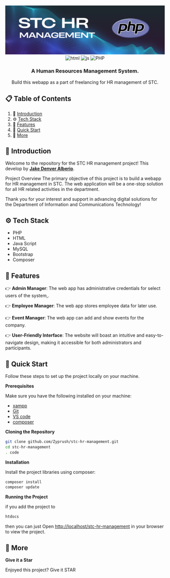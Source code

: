 <div align="center">
  <br />
    <a href="#" target="_blank">
      <img src="/assets/img/banner.png" alt="Project Banner">
    </a>
  <br />

  <div>
    <img src="https://img.shields.io/badge/-HTML-black?style=for-the-badge&logoColor=white&logo=html5&color=e34c26" alt="html" />
    <img src="https://img.shields.io/badge/-Java%20Script-black?style=for-the-badge&logoColor=black&logo=JAVASCRIPT&color=f0db4f" alt="js" />
    <img src="https://img.shields.io/badge/-PHP-black?style=for-the-badge&logoColor=white&logo=php&color=777BB3" alt="PHP" />
  </div>

  <h3 align="center">A Human Resources Management System.</h3>

   <div align="center">
     Build this webapp as a part of freelancing for HR management of STC.
    </div>
</div>

## 📋 <a name="table">Table of Contents</a>

1. 🤖 [Introduction](#introduction)
2. ⚙️ [Tech Stack](#tech-stack)
3. 🔋 [Features](#features)
4. 🤸 [Quick Start](#quick-start)
5. 🚀 [More](#more)

## <a name="introduction">🤖 Introduction</a>

Welcome to the repository for the STC HR management project! This develop by <a href="https://jakedenver.com" target="_blank"><b>Jake Denver Alberio</b></a>. 

Project Overview
The primary objective of this project is to build a webapp for HR management in STC. The web application will be a one-stop solution for all HR related activities in the department. 

Thank you for your interest and support in advancing digital solutions for the Department of Information and Communications Technology!

## <a name="tech-stack">⚙️ Tech Stack</a>

- PHP
- HTML
- Java Script
- MySQL
- Bootstrap
- Composer

## <a name="features">🔋 Features</a>

👉 **Admin Manager**: The web app has administrative credentials for select users of the system,.

👉 **Employee Manager**: The web app stores employee data for later use.

👉 **Event Manager**: The web app can add and show events for the company.

👉 **User-Friendly Interface**: The website will boast an intuitive and easy-to-navigate design, making it accessible for both administrators and participants.

## <a name="quick-start">🤸 Quick Start</a>

Follow these steps to set up the project locally on your machine.

**Prerequisites**

Make sure you have the following installed on your machine:

- [xampp](https://www.apachefriends.org/)
- [Git](https://git-scm.com/)
- [VS code](https://code.visualstudio.com/download)
- [composer](https://getcomposer.org/)

**Cloning the Repository**

```bash
git clone github.com/Zyprush/stc-hr-management.git
cd stc-hr-management
. code
```

**Installation**

Install the project libraries using composer:

```bash
composer install
composer update
```

**Running the Project**

if you add the project to 
```bash
htdocs
```
then you can just Open [http://localhost/stc-hr-management](http://localhost/stc-hr-management) 
in your browser to view the project.

## <a name="more">🚀 More</a>

**Give it a Star**

Enjoyed this project? Give it STAR

#
